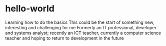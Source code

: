 # hello-world
Learning how to do the basics
This could be the start of something new, interesting and challenging for me
Formerly an IT professional, developer and systems analyst; recently an ICT teacher, currently a computer science teacher and 
hoping to return to development in the future
